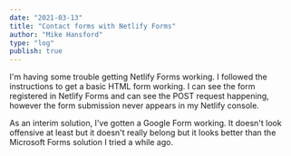 ```yaml
---
date: "2021-03-13"
title: "Contact forms with Netlify Forms"
author: "Mike Hansford"
type: "log"
publish: true
---
```

I'm having some trouble getting Netlify Forms working. I followed the instructions to get a basic HTML form working. I can see the form registered in Netlify Forms and can see the POST request happening, however the form submission never appears in my Netlify console. 

As an interim solution, I've gotten a Google Form working. It doesn't look offensive at least but it doesn't really belong but it looks better than the Microsoft Forms solution I tried a while ago.